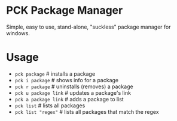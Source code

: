 # PCK Package Manager
Simple, easy to use, stand-alone, "suckless" package manager for windows.

# Usage
- `pck package`         # installs a package
- `pck i package`       # shows info for a package
- `pck r package`       # uninstalls (removes) a package
- `pck u package link`  # updates a package's link
- `pck a package link`  # adds a package to list
- `pck list`            # lists all packages
- `pck list "regex"`    # lists all packages that match the regex